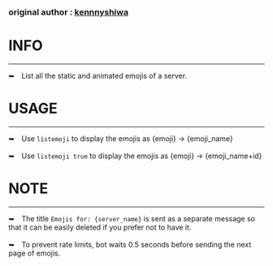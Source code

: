 ### original author : [kennnyshiwa](https://github.com/kennnyshiwa/kennnyshiwa-cogs/)
<h1></h1>

# INFO
---
➥ List all the static and animated emojis of a server.

# USAGE
---
➥ Use `listemoji` to display the emojis as {emoji} → {emoji_name}
<br/> <br/>
➥ Use `listemoji true` to display the emojis as {emoji} → {emoji_name+id}

# NOTE
---
➥ The title `Emojis for: {server_name}` is sent as a separate message so that it can be easily deleted if you prefer not to have it.
<br/> <br/>
➥ To prevent rate limits, bot waits 0.5 seconds before sending the next page of emojis.
